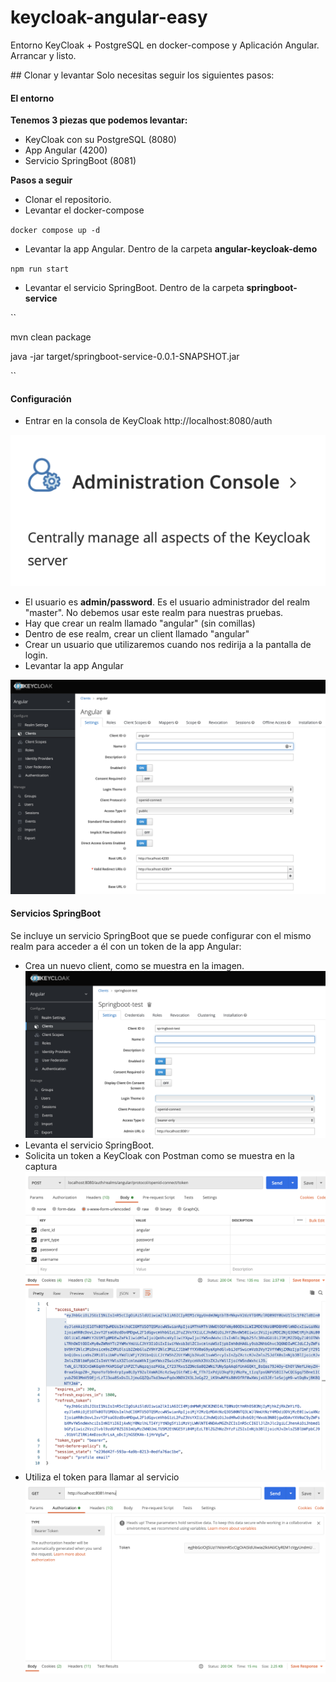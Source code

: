 # keycloak-angular-easy
Entorno KeyCloak + PostgreSQL en docker-compose y Aplicación Angular. Arrancar y listo.


## Clonar y levantar
Solo necesitas seguir los siguientes pasos:

#### El entorno

**Tenemos 3 piezas que podemos levantar:**
- KeyCloak con su PostgreSQL (8080)
- App Angular (4200)
- Servicio SpringBoot (8081)

**Pasos a seguir**
- Clonar el repositorio.
- Levantar el docker-compose

``docker compose up -d``

- Levantar la app Angular. Dentro de la carpeta **angular-keycloak-demo**

``npm run start``

- Levantar el servicio SpringBoot. Dentro de la carpeta **springboot-service**

``

mvn clean package

java -jar target/springboot-service-0.0.1-SNAPSHOT.jar


``

#### Configuración
- Entrar en la consola de KeyCloak http://localhost:8080/auth  

![Consola de administración](/images/image1.jpg)

- El usuario es **admin/password**. Es el usuario administrador del realm "master". No debemos usar este realm para nuestras pruebas.
- Hay que crear un realm llamado "angular" (sin comillas)
- Dentro de ese realm, crear un client llamado "angular"
- Crear un usuario que utilizaremos cuando nos redirija a la pantalla de login.
- Levantar la app Angular

![Configuración de App Angular](/images/Angular_config.png)

#### Servicios SpringBoot

Se incluye un servicio SpringBoot que se puede configurar con el mismo realm para acceder a él con un token de la app Angular:

- Crea un nuevo client, como se muestra en la imagen.
![Configuración de Seervicio SpringBoot](/images/SpringBoot_config.png) 
- Levanta el servicio SpringBoot.
- Solicita un token a KeyCloak con Postman como se muestra en la captura 
![Ejemplo de llamada con Postman](/images/postman.png)
- Utiliza el token para llamar al servicio
![Ejemplo de llamada](/images/llamada.png)  

